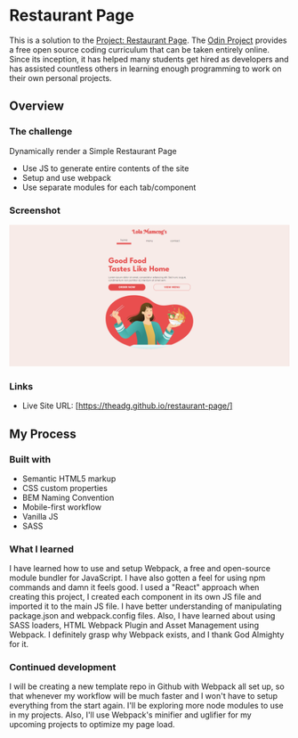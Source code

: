 # Restaurant Page

This is a solution to the [Project: Restaurant Page](https://www.theodinproject.com/lessons/node-path-javascript-tic-tac-toe). The [Odin Project](https://www.theodinproject.com/about) provides a free open source coding curriculum that can be taken entirely online. Since its inception, it has helped many students get hired as developers and has assisted countless others in learning enough programming to work on their own personal projects.

## Overview

### The challenge

Dynamically render a Simple Restaurant Page

- Use JS to generate entire contents of the site
- Setup and use webpack
- Use separate modules for each tab/component

### Screenshot

![](./src/assets/adg-restaurant.png)

### Links

- Live Site URL: [https://theadg.github.io/restaurant-page/]

## My Process

### Built with

- Semantic HTML5 markup
- CSS custom properties
- BEM Naming Convention
- Mobile-first workflow
- Vanilla JS
- SASS

### What I learned

I have learned how to use and setup Webpack, a free and open-source module bundler for JavaScript. I have also gotten a feel for using npm commands and damn it feels good. I used a "React" approach when creating this project, I created each component in its own JS file and imported it to the main JS file. I have better understanding of manipulating package.json and webpack.config files. Also, I have learned about using SASS loaders, HTML Webpack Plugin and Asset Management using Webpack. I definitely grasp why Webpack exists, and I thank God Almighty for it.

### Continued development

I will be creating a new template repo in Github with Webpack all set up, so that whenever my workflow will be much faster and I won't have to setup everything from the start again. I'll be exploring more node modules to use in my projects. Also, I'll use Webpack's minifier and uglifier for my upcoming projects to optimize my page load.
